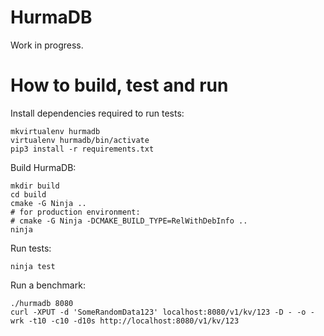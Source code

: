 # HurmaDB

Work in progress.

# How to build, test and run

Install dependencies required to run tests:

```
mkvirtualenv hurmadb
virtualenv hurmadb/bin/activate
pip3 install -r requirements.txt
```

Build HurmaDB:

```
mkdir build
cd build
cmake -G Ninja ..
# for production environment:
# cmake -G Ninja -DCMAKE_BUILD_TYPE=RelWithDebInfo ..
ninja
```

Run tests:

```
ninja test
```

Run a benchmark:

```
./hurmadb 8080
curl -XPUT -d 'SomeRandomData123' localhost:8080/v1/kv/123 -D - -o -
wrk -t10 -c10 -d10s http://localhost:8080/v1/kv/123
```

